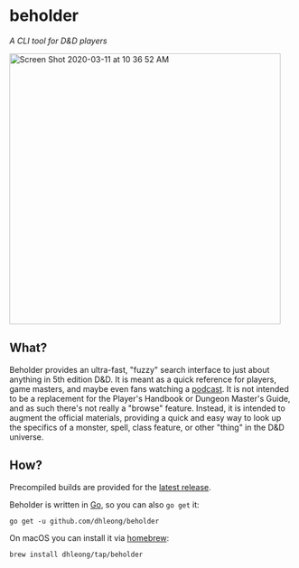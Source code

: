 beholder
=========

*A CLI tool for D&D players*

<a href="https://asciinema.org/a/myE6rTzrYAKNUOM0ofDAguuxG" target="_blank">
<img width="480" alt="Screen Shot 2020-03-11 at 10 36 52 AM" src="https://user-images.githubusercontent.com/816150/76428649-53252e80-6384-11ea-8bb4-62e3d80d1eda.png">
</a>

## What?

Beholder provides an ultra-fast, "fuzzy" search interface to just about anything
in 5th edition D&D. It is meant as a quick reference for players, game masters,
and maybe even fans watching a [podcast][1]. It is not intended to be a replacement
for the Player's Handbook or Dungeon Master's Guide, and as such there's not really
a "browse" feature. Instead, it is intended to augment the official materials,
providing a quick and easy way to look up the specifics of a monster, spell, class
feature, or other "thing" in the D&D universe.

## How?

Precompiled builds are provided for the [latest release][2].

Beholder is written in [Go][3], so you can also `go get` it:

    go get -u github.com/dhleong/beholder

On macOS you can install it via [homebrew][4]:

    brew install dhleong/tap/beholder

[1]: https://www.youtube.com/watch?v=byva0hOj8CU
[2]: https://github.com/dhleong/beholder/releases/latest
[3]: https://golang.org/
[4]: https://brew.sh/
